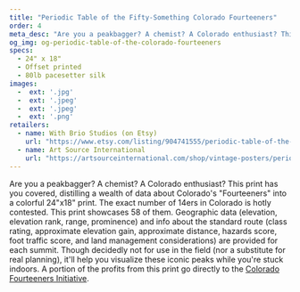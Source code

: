 ```yaml
---
title: "Periodic Table of the Fifty-Something Colorado Fourteeners"
order: 4
meta_desc: "Are you a peakbagger? A chemist? A Colorado enthusiast? This print has you covered, distilling a wealth of data about Colorado's 'Fourteeners' into a colorful 24x18 print."
og_img: og-periodic-table-of-the-colorado-fourteeners
specs:
  - 24" x 18"
  - Offset printed
  - 80lb pacesetter silk
images:
  -  ext: '.jpg'
  -  ext: '.jpeg'
  -  ext: '.jpeg'
  -  ext: '.png'
retailers:
  - name: With Brio Studios (on Etsy)
    url: "https://www.etsy.com/listing/904741555/periodic-table-of-the-fifty-something"
  - name: Art Source International
    url: "https://artsourceinternational.com/shop/vintage-posters/periodic-table-of-the-fifty-something-colorado-fourteeners/"
---
```


Are you a peakbagger? A chemist? A Colorado enthusiast? This print has you covered, distilling a wealth of data about Colorado's "Fourteeners" into a colorful 24"x18" print. The exact number of 14ers in Colorado is hotly contested. This print showcases 58 of them. Geographic data (elevation, elevation rank, range, prominence) and info about the standard route (class rating, approximate elevation gain, approximate distance, hazards score, foot traffic score, and land management considerations) are provided for each summit. Though decidedly not for use in the field (nor a substitute for real planning), it'll help you visualize these iconic peaks while you're stuck indoors. A portion of the profits from this print go directly to the [Colorado Fourteeners Initiative](https://www.14ers.org/).
